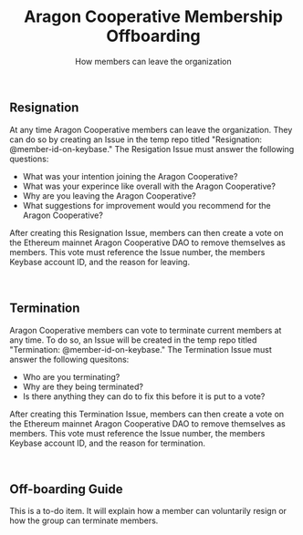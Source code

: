 <h1 align='center'>Aragon Cooperative Membership Offboarding</h1>
<p align='center'>How members can leave the organization</p>
<br>

## Resignation

At any time Aragon Cooperative members can leave the organization. They can do so by creating an Issue in the temp repo titled "Resignation: @member-id-on-keybase." The Resigation Issue must answer the following questions:
- What was your intention joining the Aragon Cooperative?
- What was your experince like overall with the Aragon Cooperative?
- Why are you leaving the Aragon Cooperative?
- What suggestions for improvement would you recommend for the Aragon Cooperative?

After creating this Resignation Issue, members can then create a vote on the Ethereum mainnet Aragon Cooperative DAO to remove themselves as members. This vote must reference the Issue number, the members Keybase account ID, and the reason for leaving.

<br>

## Termination

Aragon Cooperative members can vote to terminate current members at any time. To do so, an Issue will be created in the temp repo titled "Termination: @member-id-on-keybase." The Termination Issue must answer the following quesitons:
- Who are you terminating?
- Why are they being terminated?
- Is there anything they can do to fix this before it is put to a vote?

After creating this Termination Issue, members can then create a vote on the Ethereum mainnet Aragon Cooperative DAO to remove themselves as members. This vote must reference the Issue number, the members Keybase account ID, and the reason for termination.

<br>

## Off-boarding Guide

This is a to-do item. It will explain how a member can voluntarily resign or how the group can terminate members. 
